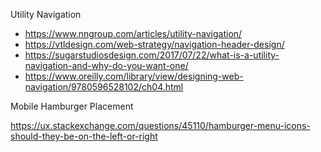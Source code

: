 Utility Navigation

- https://www.nngroup.com/articles/utility-navigation/
- https://vtldesign.com/web-strategy/navigation-header-design/
- https://sugarstudiosdesign.com/2017/07/22/what-is-a-utility-navigation-and-why-do-you-want-one/
- https://www.oreilly.com/library/view/designing-web-navigation/9780596528102/ch04.html

Mobile Hamburger Placement

https://ux.stackexchange.com/questions/45110/hamburger-menu-icons-should-they-be-on-the-left-or-right

